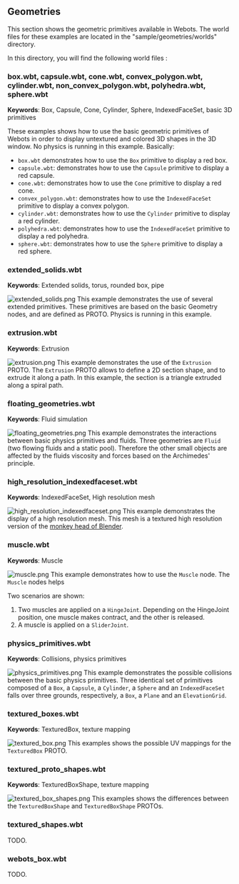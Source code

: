 ## Geometries

This section shows the geometric primitives available in Webots.
The world files for these examples are located in the "sample/geometries/worlds" directory.

In this directory, you will find the following world files :

### box.wbt, capsule.wbt, cone.wbt, convex\_polygon.wbt, cylinder.wbt, non\_convex\_polygon.wbt, polyhedra.wbt, sphere.wbt

**Keywords**: Box, Capsule, Cone, Cylinder, Sphere, IndexedFaceSet, basic 3D primitives

These examples shows how to use the basic geometric primitives of Webots in order to display untextured and colored 3D shapes in the 3D window.
No physics is running in this example.
Basically:

- `box.wbt` demonstrates how to use the `Box` primitive to display a red box.
- `capsule.wbt`: demonstrates how to use the `Capsule` primitive to display a red capsule.
- `cone.wbt`: demonstrates how to use the `Cone` primitive to display a red cone.
- `convex_polygon.wbt`: demonstrates how to use the `IndexedFaceSet` primitive to display a convex polygon.
- `cylinder.wbt`: demonstrates how to use the `Cylinder` primitive to display a red cylinder.
- `polyhedra.wbt`: demonstrates how to use the `IndexedFaceSet` primitive to display a red polyhedra.
- `sphere.wbt`: demonstrates how to use the `Sphere` primitive to display a red sphere.

### extended\_solids.wbt

**Keywords**: Extended solids, torus, rounded box, pipe

![extended_solids.png](images/extended_solids.png) This example demonstrates the use of several extended primitives.
These primitives are based on the basic Geometry nodes, and are defined as PROTO.
Physics is running in this example.

### extrusion.wbt

**Keywords**: Extrusion

![extrusion.png](images/extrusion.png) This example demonstrates the use of the `Extrusion` PROTO.
The `Extrusion` PROTO allows to define a 2D section shape, and to extrude it along a path.
In this example, the section is a triangle extruded along a spiral path.

### floating\_geometries.wbt

**Keywords**: Fluid simulation

![floating_geometries.png](images/floating_geometries.png) This example demonstrates the interactions between basic physics primitives and fluids.
Three geometries are `Fluid` (two flowing fluids and a static pool).
Therefore the other small objects are affected by the fluids viscosity and forces based on the Archimedes' principle.

### high\_resolution\_indexedfaceset.wbt

**Keywords**: IndexedFaceSet, High resolution mesh

![high_resolution_indexedfaceset.png](images/high_resolution_indexedfaceset.png) This example demonstrates the display of a high resolution mesh.
This mesh is a textured high resolution version of the [monkey head of Blender](https://en.wikipedia.org/wiki/Blender_(software)#Suzanne).

### muscle.wbt

**Keywords**: Muscle

![muscle.png](images/muscle.png) This example demonstrates how to use the `Muscle` node.
The `Muscle` nodes helps

Two scenarios are shown:

1. Two muscles are applied on a `HingeJoint`.
Depending on the HingeJoint position, one muscle makes contract, and the other is released.
2. A muscle is applied on a `SliderJoint`.

### physics\_primitives.wbt

**Keywords**: Collisions, physics primitives

![physics_primitives.png](images/physics_primitives.png) This example demonstrates the possible collisions between the basic physics primitives.
Three identical set of primitives composed of a `Box`, a `Capsule`, a `Cylinder`, a `Sphere` and an `IndexedFaceSet` falls over three grounds, respectively, a `Box`, a `Plane` and an `ElevationGrid`.

### textured\_boxes.wbt

**Keywords**: TexturedBox, texture mapping

![textured_box.png](images/textured_box.png) This examples shows the possible UV mappings for the `TexturedBox` PROTO.

### textured\_proto\_shapes.wbt

**Keywords**: TexturedBoxShape, texture mapping

![textured_box_shapes.png](images/textured_box_shapes.png) This examples shows the differences between the `TexturedBoxShape` and `TexturedBoxShape` PROTOs.

### textured\_shapes.wbt

TODO.

### webots\_box.wbt

TODO.
